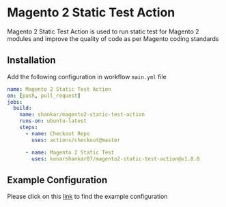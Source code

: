 # Magento 2 Static Test Action
Magento 2 Static Test Action is used to run static test for Magento 2 modules and improve the quality of code as per Magento coding standards

## Installation

Add the following configuration in workflow `main.yml` file

```yml
name: Magento 2 Static Test Action
on: [push, pull_request]
jobs:
  build:
    name: shankar/magento2-static-test-action
    runs-on: ubuntu-latest
    steps:
      - name: Checkout Repo
        uses: actions/checkout@master

      - name: Magento 2 Static Test
        uses: konarshankar07/magento2-static-test-action@v1.0.0
```

## Example Configuration

Please click on this [link](https://github.com/konarshankar07/magento2-cms-hero-image/blob/master/.github/workflows/main.yml) to find the example configuration